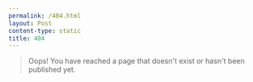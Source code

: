 ```yaml
---
permalink: /404.html
layout: Post
content-type: static
title: 404
---
```


> Oops! 
You have reached a page that doesn't exist or hasn't been published yet. 